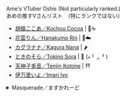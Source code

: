 Ame's VTuber Oshis (Not particularly ranked.)   
あめの推すVさんリスト　（特にランクではない）

- [胡蝶ここあ／Kochou Cocoa](https://twitter.com/kochoucocoa?s=21) | 🦋☕
- [花雲りん／Hanakumo Rin](https://twitter.com/hanakumo_rin?s=21) | 🌺☁️
- [カグラナナ／Kagura Nana](https://twitter.com/nana_kaguraaa) | 🌶️
- [ときのそら／Tokino Sora](https://twitter.com/tokino_sora) | 🐻 (๑╹ᆺ╹)
- [天神子兎音／Tenjin Kotone](https://twitter.com/kotonegami) | ⛩
- [伊万里いよ／Imari Iyo](https://twitter.com/imari_iyo)

<details>
  <summary>Masquerade／ますかれーど</summary>   
  
- [Tenshi Nano](https://twitter.com/angelnano1004?s=21) | 💙
- [Yumemiya Alice](https://twitter.com/aliceyume1126?s=21) | 🃏
- [Momose Meru](https://twitter.com/momose_meruu?s=21) | 🍑💞
  
  </details>

